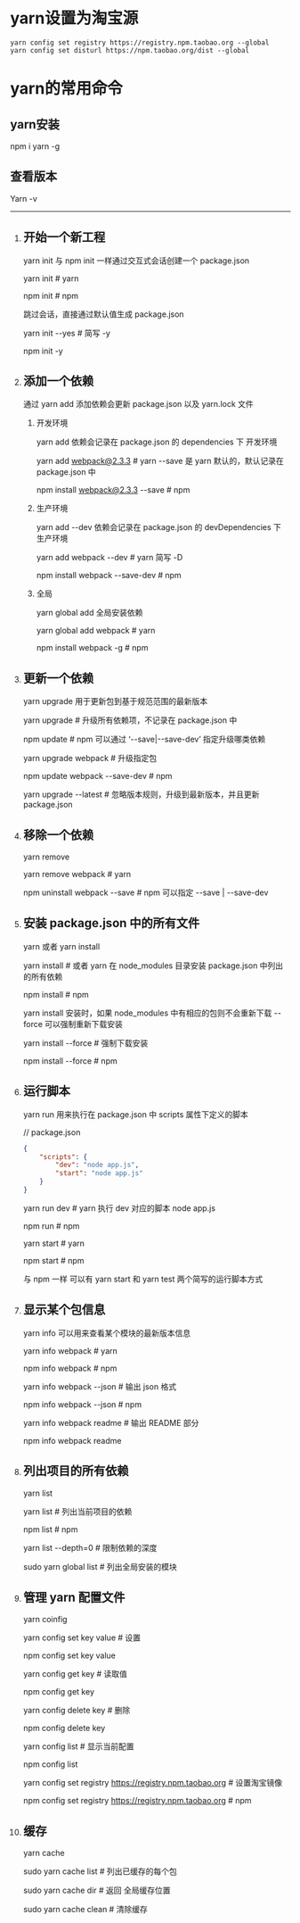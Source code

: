 # yarn设置为淘宝源

```
yarn config set registry https://registry.npm.taobao.org --global
yarn config set disturl https://npm.taobao.org/dist --global
```

# yarn的常用命令

## yarn安装

npm i yarn -g

## 查看版本

Yarn -v

------

1. ## 开始一个新工程

    yarn init 与 npm init 一样通过交互式会话创建一个 package.json

    yarn init # yarn

    npm init # npm

    跳过会话，直接通过默认值生成 package.json

    yarn init --yes # 简写 -y

    npm init -y

2. ## 添加一个依赖

    通过 yarn add 添加依赖会更新 package.json 以及 yarn.lock 文件

    1. 开发环境

        yarn add <packageName> 依赖会记录在 package.json 的 dependencies 下 开发环境

        yarn add webpack@2.3.3 # yarn --save 是 yarn 默认的，默认记录在 package.json 中

        npm install webpack@2.3.3 --save # npm

    2. 生产环境

        yarn add <packageName> --dev 依赖会记录在 package.json 的 devDependencies 下 生产环境

        yarn add webpack --dev # yarn 简写 -D

        npm install webpack --save-dev # npm

    3.  全局

        yarn global add <packageName> 全局安装依赖

        yarn global add webpack # yarn

        npm install webpack -g # npm

3.  ## 更新一个依赖

    yarn upgrade 用于更新包到基于规范范围的最新版本

    yarn upgrade # 升级所有依赖项，不记录在 package.json 中

    npm update # npm 可以通过 ‘--save|--save-dev’ 指定升级哪类依赖

    yarn upgrade webpack # 升级指定包

    npm update webpack --save-dev # npm

    yarn upgrade --latest # 忽略版本规则，升级到最新版本，并且更新 package.json

4. ## 移除一个依赖

    yarn remove <packageName>

    yarn remove webpack # yarn

    npm uninstall webpack --save # npm 可以指定 --save | --save-dev

5. ## 安装 package.json 中的所有文件

    yarn 或者 yarn install

    yarn install # 或者 yarn 在 node_modules 目录安装 package.json 中列出的所有依赖

    npm install # npm

    yarn install 安装时，如果 node_modules 中有相应的包则不会重新下载 --force 可以强制重新下载安装

    yarn install --force # 强制下载安装

    npm install --force # npm

6. ## 运行脚本

    yarn run 用来执行在 package.json 中 scripts 属性下定义的脚本

    // package.json

    ```json
    {
        "scripts": {
            "dev": "node app.js",
            "start": "node app.js"
        }
    }
    ```

    yarn run dev # yarn 执行 dev 对应的脚本 node app.js

    npm run # npm

    yarn start # yarn

    npm start # npm

    与 npm 一样 可以有 yarn start 和 yarn test 两个简写的运行脚本方式

7. ## 显示某个包信息

    yarn info <packageName> 可以用来查看某个模块的最新版本信息

    yarn info webpack # yarn

    npm info webpack # npm

    yarn info webpack --json # 输出 json 格式

    npm info webpack --json # npm

    yarn info webpack readme # 输出 README 部分

    npm info webpack readme

8. ## 列出项目的所有依赖

    yarn list

    yarn list # 列出当前项目的依赖

    npm list # npm

    yarn list --depth=0 # 限制依赖的深度

    sudo yarn global list # 列出全局安装的模块

9. ## 管理 yarn 配置文件

    yarn coinfig

    yarn config set key value # 设置

    npm config set key value

    yarn config get key # 读取值

    npm config get key

    yarn config delete key # 删除

    npm config delete key

    yarn config list # 显示当前配置

    npm config list

    yarn config set registry https://registry.npm.taobao.org # 设置淘宝镜像

    npm config set registry https://registry.npm.taobao.org # npm

10. ## 缓存

    yarn cache

    sudo yarn cache list # 列出已缓存的每个包

    sudo yarn cache dir # 返回 全局缓存位置

    sudo yarn cache clean # 清除缓存
